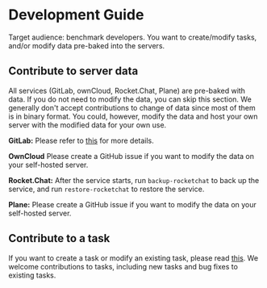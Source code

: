# Development Guide

Target audience: benchmark developers. You want to create/modify tasks, and/or modify data pre-baked into the servers.

## Contribute to server data

All services (GitLab, ownCloud, Rocket.Chat, Plane) are pre-baked with data. If you do not need to modify the data, you can skip this section. We generally don't accept contributions to change of data since most of them is in binary format. You could, however, modify the data and host your own server with the modified data for your own use.

**GitLab:** Please refer to [this](../servers/gitlab/README.md) for more details.

**OwnCloud** Please create a GitHub issue if you want to modify the data on your self-hosted server.

**Rocket.Chat:** After the service starts, run `backup-rocketchat` to back up the service, and run `restore-rocketchat` to restore the service.

**Plane:** Please create a GitHub issue if you want to modify the data on your self-hosted server.

## Contribute to a task

If you want to create a task or modify an existing task, please read [this](../workspaces/tasks/example/README.md). We welcome
contributions to tasks, including new tasks and bug fixes to existing tasks.

